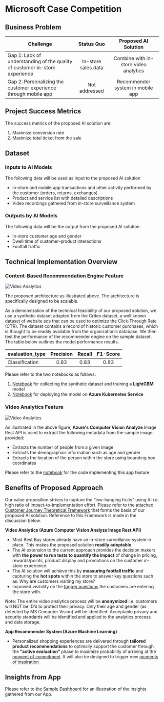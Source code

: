 # Microsoft Case Competition

## Business Problem

| Challenge | Status Quo  | Proposed AI Solution  |
| ---   | :-: | :-: |
| Gap 1: Lack of understanding of the quality of customer in-store experience | In-store sales data | Combine with in-store video analytics |
| Gap 2: Personalizing the customer experience through mobile app | Not addressed | Recommender system in mobile app |

## Project Success Metrics

The success metrics of the proposed AI solution are:
1)	Maximize conversion rate 
2)	Maximize total ticket from the sale


## Dataset

### Inputs to AI Models

The following data will be used as input to the proposed AI solution:

*	In-store and mobile app transactions and other activity performed by the customer (orders, returns, exchanges)
*	Product and service list with detailed descriptions
*	Video recordings gathered from in-store surveillance system

### Outputs by AI Models

The following data will be the output from the proposed AI solution:

*	In-store customer age and gender
*	Dwell time of customer-product interactions
*	Footfall traffic

## Technical Implementation Overview

### Content-Based Recommendation Engine Feature

![Video Analytics](https://github.com/sahilsaxena21/case_competition_microsoft/blob/master/images/prototype_architecture.png)

The proposed architecture as illustrated above. The architecture is specifically designed to be scalable. 

As a demonstration of the technical feasibility of our proposed solution, we use a synthetic dataset adapted from the Criteo dataset, a well known dataset of website ads that can be used to optimize the Click-Through Rate (CTR). The dataset contains a record of historic customer purchases, which is thought to be readily available from the organization’s database. We then test the performance of the recommender engine on the sample dataset. The table below outlines the model performance results.

| evaluation_type | Precision  | Recall  | F1-Score  |
| ---   | :-: | :-: | :-:  |
| Classification | 0.83 | 0.83 | 0.83  |

Please refer to the two notebooks as follows:
1) [Notebook](https://github.com/sahilsaxena21/case_competition_microsoft/blob/master/mmlspark_lightgbm_prototype.ipynb) for collecting the synthetic dataset and training a **LightGBM** model
2) [Notebook](https://github.com/sahilsaxena21/case_competition_microsoft/blob/master/lightgbm_prototype.ipynb) for deploying the model on **Azure Kubernetes Service** 

### Video Analytics Feature

![Video Analytics](https://github.com/sahilsaxena21/case_competition_microsoft/blob/master/images/sample_image_read.JPG)

As illustrated in the above figure, **Azure's Computer Vision Analyze** Image Rest API is used to extract the following metadata from the sample image provided:
*	Extracts the number of people from a given image
*	Extracts the demographics information such as age and gender
*	Extracts the location of the person within the store using bounding box coordinates

Please refer to the [notebook](https://github.com/sahilsaxena21/case_competition_microsoft/blob/master/image_analytics.ipynb) for the code implementing this app feature

## Benefits of Proposed Approach
Our value proposition strives to capture the “low-hanging fruits” using AI i.e. high ratio of impact-to-implementation effort. Please refer to the attached [Customer Journey Theoretical Framework](https://github.com/sahilsaxena21/case_competition_microsoft/blob/master/Customer%20Journey%20Theoretical%20Framework.pdf) that forms the basis of our proposed AI solution. Reference to this Framework is made in the discussion below.

**Video Analytics (Azure Computer Vision Analyze Image Rest API)**

*	Most Best Buy stores already have an in-store surveillance system in place. This makes the proposed solution **readily adoptable**.
*	The AI extension to the current approach provides the decision makers with **the power to run tests to quantify the impact** of change in pricing, rewards/points, product display and promotions on the customer in-store experience.
*	The AI solution will achieve this by **measuring footfall traffic** and capturing the **hot spots** within the store to answer key questions such as: Why are customers visiting my store?
*	Improved visibility on the [trigger questions](https://github.com/sahilsaxena21/case_competition_microsoft/blob/master/Customer%20Journey%20Theoretical%20Framework.pdf) the customers are entering the store with.

Note: The entire video analytics process will be **anonymized** i.e. customers will NOT be ID’d to protect their privacy. Only their age and gender (as detected by MS Computer Vision) will be identified. Acceptable privacy and security standards will be identified and applied to the analytics process and data storage.

**App Recommender System (Azure Machine Learning)**

*	Personalized shopping experiences are delivered through **tailored product recommendations** to optimally support the customer through the **“active evaluation”** phase to maximize probability of arriving at the [moment of commitment](https://github.com/sahilsaxena21/case_competition_microsoft/blob/master/Customer%20Journey%20Theoretical%20Framework.pdf). It will also be designed to trigger new [moments of inspiration](https://github.com/sahilsaxena21/case_competition_microsoft/blob/master/Customer%20Journey%20Theoretical%20Framework.pdf)

## Insights from App

Please refer to the [Sample Dashboard](https://github.com/sahilsaxena21/case_competition_microsoft/blob/master/Sample%20Dashboard.pdf) for an illustration of the insights gathered from our App.
